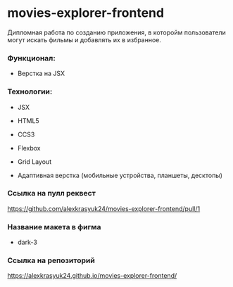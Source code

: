 # movies-explorer-frontend

Дипломная работа по созданию приложения, в которойм пользователи могут искать фильмы и добавлять их в избранное.

### Функционал:

- Верстка на JSX

### Технологии:

- JSX

- HTML5

- CCS3

- Flexbox

- Grid Layout

- Адаптивная верстка (мобильные устройства, планшеты, десктопы)

### Ccылка на пулл реквест

https://github.com/alexkrasyuk24/movies-explorer-frontend/pull/1

### Название макета в фигма

- dark-3

### Сcылка на репозиторий

https://alexkrasyuk24.github.io/movies-explorer-frontend/



